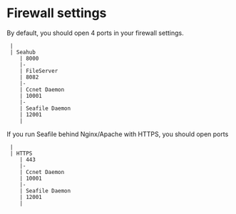 # Firewall settings

By default, you should open 4 ports in your firewall settings.

     |
     | Seahub
        | 8000
        |-
        | FileServer
        | 8082
        |-
        | Ccnet Daemon
        | 10001
        |-
        | Seafile Daemon
        | 12001
        |

If you run Seafile behind Nginx/Apache with HTTPS, you should open ports

     |
     | HTTPS
        | 443
        |-
        | Ccnet Daemon
        | 10001
        |-
        | Seafile Daemon
        | 12001
        |


